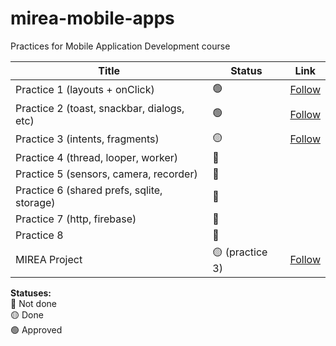 # mirea-mobile-apps
Practices for Mobile Application Development course

Title            | Status | Link
--------------------|--------|--------
Practice 1 (layouts + onClick)          |   🟢  | [Follow](https://github.com/vladimirk33/mirea-mobile-apps/tree/feat/practice-1)
Practice 2 (toast, snackbar, dialogs, etc)          |   🟢  | [Follow](https://github.com/vladimirkatenin/mirea-mobile-apps/tree/feat/practice-2)
Practice 3 (intents, fragments)          |   🟡  | [Follow](https://github.com/vladimirkatenin/mirea-mobile-apps/tree/feat/practice-3)
Practice 4 (thread, looper, worker)           |   🔴  |
Practice 5 (sensors, camera, recorder)          |   🔴  |
Practice 6 (shared prefs, sqlite, storage)          |   🔴  |
Practice 7 (http, firebase)           |   🔴  |
Practice 8            |   🔴  |
MIREA Project            |   🟡 (practice 3)  | [Follow](https://github.com/vladimirkatenin/mirea-mobile-apps/tree/feat/mirea-project)

**Statuses:** <br>
🔴 Not done <br>
🟡 Done <br>
🟢 Approved <br>
